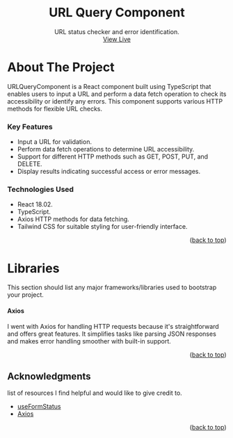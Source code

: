 <!-- PROJECT LOGO -->
<br />
<div align="center">

  <h1 align="center">URL Query Component </h1>

  <p align="center">
	 URL status checker and error identification.
    <br />
    <a href="https://query-component-l5ky.vercel.app/">View Live</a>
</div>

<!-- ABOUT THE PROJECT -->

# About The Project

URLQueryComponent is a React component built using TypeScript that enables users to input a URL and perform a data fetch operation to check its accessibility or identify any errors. This component supports various HTTP methods for flexible URL checks.

### Key Features

- Input a URL for validation.
- Perform data fetch operations to determine URL accessibility.
- Support for different HTTP methods such as GET, POST, PUT, and DELETE.
- Display results indicating successful access or error messages.

### Technologies Used

- React 18.02.
- TypeScript.
- Axios HTTP methods for data fetching.
- Tailwind CSS for suitable styling for user-friendly interface.
<p align="right">(<a href="#readme-top">back to top</a>)</p>

# Libraries

This section should list any major frameworks/libraries used to bootstrap your project.

#### Axios

I went with Axios for handling HTTP requests because it's straightforward and offers great features. It simplifies tasks like parsing JSON responses and makes error handling smoother with built-in support.

<p align="right">(<a href="#readme-top">back to top</a>)</p>

<!-- ACKNOWLEDGMENTS -->

## Acknowledgments

list of resources I find helpful and would like to give credit to.

- [useFormStatus](https://react.dev/reference/react-dom/hooks/useFormStatus)
- [Axios](https://www.dhiwise.com/post/exploring-the-possibilities-of-axios-with-typescript)

<p align="right">(<a href="#readme-top">back to top</a>)</p>
